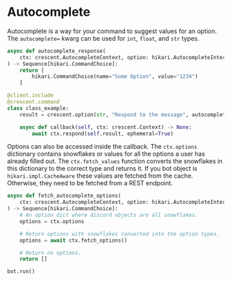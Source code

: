 # Autocomplete

Autocomplete is a way for your command to suggest values for an option.
The `autocomplete=` kwarg can be used for `int`, `float`, and `str` types.

```python
async def autocomplete_response(
    ctx: crescent.AutocompleteContext, option: hikari.AutocompleteInteractionOption
) -> Sequence[hikari.CommandChoice]:
    return [
        hikari.CommandChoice(name="Some Option", value="1234")
    ]

@client.include
@crescent.command
class class_example:
    result = crescent.option(str, "Respond to the message", autocomplete=autocomplete_response)

    async def callback(self, ctx: crescent.Context) -> None:
        await ctx.respond(self.result, ephemeral=True)
```

Options can also be accessed inside the callback. The `ctx.options` dictionary contains snowflakes or
values for all the options a user has already filled out. The `ctx.fetch_values` function converts the
snowflakes in this dictionary to the correct type and returns it. If you bot object is `hikari.impl.CacheAware`
these values are fetched from the cache. Otherwise, they need to be fetched from a REST endpoint.

```python
async def fetch_autocomplete_options(
    ctx: crescent.AutocompleteContext, option: hikari.AutocompleteInteractionOption
) -> Sequence[hikari.CommandChoice]:
    # An option dict where discord objects are all snowflakes.
    options = ctx.options

    # Return options with snowflakes converted into the option types.
    options = await ctx.fetch_options()

    # Return no options.
    return []

bot.run()
```
